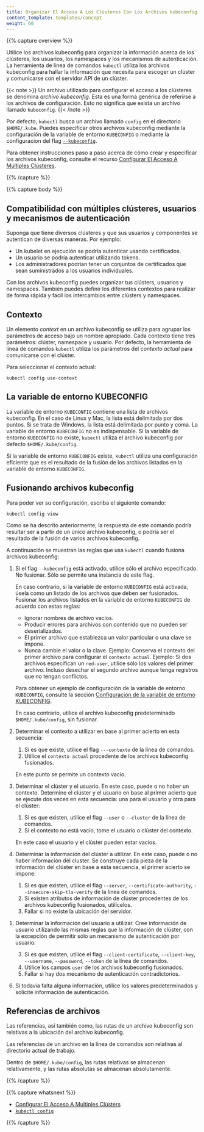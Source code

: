 ```yaml
---
title: Organizar El Acceso A Los Clústeres Con Los Archivos kubeconfig
content_template: templates/concept
weight: 60
---
```


{{% capture overview %}}

<!-- Use kubeconfig files to organize information about clusters, users, namespaces, and
authentication mechanisms. The `kubectl` command-line tool uses kubeconfig files to
find the information it needs to choose a cluster and communicate with the API server
of a cluster. -->

Utilice los archivos kubeconfig para organizar la información acerca de los clústeres, los
usuarios, los namespaces y los mecanismos de autenticación. La herramienta de
línea de comandos `kubectl` utiliza los archivos kubeconfig para hallar la información que
necesita para escoger un clúster y comunicarse con el servidor API de un clúster.

<!-- {{< note >}}
A file that is used to configure access to clusters is called
a *kubeconfig file*. This is a generic way of referring to configuration files.
It does not mean that there is a file named `kubeconfig`.
{{< /note >}} -->

{{< note >}}
Un archivo utilizado para configurar el acceso a los clústeres se denomina
*archivo kubeconfig*. Esta es una forma genérica de referirse a los archivos de
configuración. Esto no significa que exista un archivo llamado `kubeconfig`.
{{< /note >}}

<!-- By default, `kubectl` looks for a file named `config` in the `$HOME/.kube` directory.
You can specify other kubeconfig files by setting the `KUBECONFIG` environment
variable or by setting the
[`--kubeconfig`](/docs/reference/generated/kubectl/kubectl/) flag. -->

Por defecto, `kubectl` busca un archivo llamado `config` en el directorio `$HOME/.kube`.
Puedes especificar otros archivos kubeconfig mediante la configuración de la variable
de entorno `KUBECONFIG` o mediante la configuracion del flag
[`--kubeconfig`](/docs/reference/generated/kubectl/kubectl/).

<!-- For step-by-step instructions on creating and specifying kubeconfig files, see
[Configure Access to Multiple Clusters](/docs/tasks/access-application-cluster/configure-access-multiple-clusters). -->

Para obtener instrucciones paso a paso acerca de cómo crear y especificar los archivos kubeconfig,
consulte el recurso
[Configurar El Acceso A Múltiples Clústeres](/docs/tasks/access-application-cluster/configure-access-multiple-clusters).

{{% /capture %}}


{{% capture body %}}

<!-- ## Supporting multiple clusters, users, and authentication mechanisms -->

## Compatibilidad con múltiples clústeres, usuarios y mecanismos de autenticación

<!-- Suppose you have several clusters, and your users and components authenticate
in a variety of ways. For example: -->
Suponga que tiene diversos clústeres y que sus usuarios y componentes se autentican
de diversas maneras. Por ejemplo:

<!-- - A running kubelet might authenticate using certificates.
- A user might authenticate using tokens.
- Administrators might have sets of certificates that they provide to individual users. -->

- Un kubelet en ejecución se podría autenticar usando certificados.
- Un usuario se podría autenticar utilizando tokens.
- Los administradores podrían tener un conjuntos de certificados que sean suministrados a los usuarios individuales.

<!-- With kubeconfig files, you can organize your clusters, users, and namespaces.
You can also define contexts to quickly and easily switch between
clusters and namespaces. -->
Con los archivos kubeconfig puedes organizar tus clústers, usuarios y namespaces.
También puedes definir los diferentes contextos para realizar de forma rápida y
facil los intercambios entre clústers y namespaces.

<!-- ## Context -->

## Contexto

<!-- A *context* element in a kubeconfig file is used to group access parameters
under a convenient name. Each context has three parameters: cluster, namespace, and user.
By default, the `kubectl` command-line tool uses parameters from
the *current context* to communicate with the cluster. -->
Un elemento *context* en un archivo kubeconfig se utiliza para agrupar los parámetros de
acceso bajo un nombre apropiado. Cada contexto tiene tres parámetros: clúster, namespace
y usuario.
Por defecto, la herramienta de línea de comandos `kubectl` utiliza los parámetros del
*contexto actual* para comunicarse con el clúster.

<!-- To choose the current context: -->
Para seleccionar el contexto actual:
```
kubectl config use-context
```

<!-- ## The KUBECONFIG environment variable -->

## La variable de entorno KUBECONFIG

<!-- The `KUBECONFIG` environment variable holds a list of kubeconfig files.
For Linux and Mac, the list is colon-delimited. For Windows, the list
is semicolon-delimited. The `KUBECONFIG` environment variable is not
required. If the `KUBECONFIG` environment variable doesn't exist,
`kubectl` uses the default kubeconfig file, `$HOME/.kube/config`. -->
La variable de entorno `KUBECONFIG` contiene una lista de archivos kubeconfig.
En el caso de Linux y Mac, la lista está delimitada por dos puntos.  Si se trata
de Windows, la lista está delimitada por punto y coma. La variable de entorno
`KUBECONFIG` no es indispensable. Si la variable de entorno `KUBECONFIG` no existe,
`kubectl` utiliza el archivo kubeconfig por defecto `$HOME/.kube/config`.

<!-- If the `KUBECONFIG` environment variable does exist, `kubectl` uses
an effective configuration that is the result of merging the files
listed in the `KUBECONFIG` environment variable. -->
Si la variable de entorno `KUBECONFIG` existe, `kubectl` utiliza una
configuración eficiente que es el resultado de la fusión de los archivos
listados en la variable de entorno `KUBECONFIG`.

<!-- ## Merging kubeconfig files -->

## Fusionando archivos kubeconfig

<!-- To see your configuration, enter this command: -->
Para poder ver su configuración, escriba el siguiente comando:

```shell
kubectl config view
```

<!-- As described previously, the output might be from a single kubeconfig file,
or it might be the result of merging several kubeconfig files. -->
Como se ha descrito anteriormente, la respuesta de este comando podría resultar ser a partir de un único
archivo kubeconfig, o podría ser el resultado de la fusión de varios archivos kubeconfig.

<!-- Here are the rules that `kubectl` uses when it merges kubeconfig files: -->
A continuación se muestran las reglas que usa `kubectl` cuando fusiona archivos kubeconfig:

<!-- 1. If the `--kubeconfig` flag is set, use only the specified file. Do not merge.
   Only one instance of this flag is allowed. -->

1. Si el flag `--kubeconfig` está activado, utilice sólo el archivo especificado. No fusionar.
   Sólo se permite una instancia de este flag.

   <!-- Otherwise, if the `KUBECONFIG` environment variable is set, use it as a
   list of files that should be merged.
   Merge the files listed in the `KUBECONFIG` environment variable
   according to these rules: -->

   En caso contrario, si la variable de entorno `KUBECONFIG` está activada, úsela
   como un listado de los archivos que deben ser fusionados.
   Fusionar los archivos listados en la variable de entorno `KUBECONFIG` de acuerdo
   con estas reglas:

   <!-- * Ignore empty filenames. -->
   * Ignorar nombres de archivo vacíos.
   <!-- * Produce errors for files with content that cannot be deserialized. -->
   * Producir errores para archivos con contenido que no pueden ser deserializados.
   <!-- * The first file to set a particular value or map key wins. -->
   * El primer archivo que establezca un valor particular o una clave se impone.
   <!-- * Never change the value or map key. -->
   * Nunca cambie el valor o la clave.
     <!-- Example: Preserve the context of the first file to set `current-context`. -->
     Ejemplo: Conserva el contexto del primer archivo para configurar el `contexto actual`.
     <!-- Example: If two files specify a `red-user`, use only values from the first file's `red-user`.
     Even if the second file has non-conflicting entries under `red-user`, discard them. -->
     Ejemplo: Si dos archivos especifican un `red-user`, utilice sólo los valores del primer archivo.
     Incluso desechar el segundo archivo aunque tenga registros que no tengan conflictos.

   <!-- For an example of setting the `KUBECONFIG` environment variable, see -->
   Para obtener un ejemplo de configuración de la variable de entorno `KUBECONFIG`, consulte la sección
   [Configuración de la variable de entorno KUBECONFIG](/docs/tasks/access-application-cluster/configure-access-multiple-clusters/#set-the-kubeconfig-environment-variable).

   <!-- Otherwise, use the default kubeconfig file, `$HOME/.kube/config`, with no merging. -->
   En caso contrario, utilice el archivo kubeconfig predeterminado `$HOME/.kube/config`, sin fusionar.

<!-- 2. Determine the context to use based on the first hit in this chain:

    1. Use the `--context` command-line flag if it exists.
    2. Use the `current-context` from the merged kubeconfig files.

   An empty context is allowed at this point. -->

2. Determinar el contexto a utilizar en base al primer acierto en esta secuencia:

   1. Si es que existe, utilice el flag `---contexto` de la línea de comandos.
   2. Utilice el `contexto actual` procedente de los archivos kubeconfig fusionados.

   En este punto se permite un contexto vacío.

<!-- 3. Determine the cluster and user. At this point, there might or might not be a context.
   Determine the cluster and user based on the first hit in this chain,
   which is run twice: once for user and once for cluster:

   1. Use a command-line flag if it exists: `--user` or `--cluster`.
   2. If the context is non-empty, take the user or cluster from the context.

   The user and cluster can be empty at this point. -->
3. Determinar el clúster y el usuario. En este caso, puede o no haber un contexto.
   Determine el clúster y el usuario en base al primer acierto que se ejecute dos veces en
   esta secuencia: una para el usuario y otra para el clúster:

   1. Si es que existen, utilice el flag `--user` o `--cluster` de la línea de comandos.
   2. Si el contexto no está vacío, tome el usuario o clúster del contexto.

   En este caso el usuario y el clúster pueden estar vacíos.

<!-- 4. Determine the actual cluster information to use. At this point, there might or
   might not be cluster information.
   Build each piece of the cluster information based on this chain; the first hit wins:

   1. Use command line flags if they exist: `--server`, `--certificate-authority`, `--insecure-skip-tls-verify`.
   2. If any cluster information attributes exist from the merged kubeconfig files, use them.
   3. If there is no server location, fail.   -->
4. Determinar la información del clúster a utilizar. En este caso, puede o no haber información del cluster.
   Se construye cada pieza de la información del clúster en base a esta secuencia, el primer acierto se impone:

   1. Si es que existen, utilice el flag `--server`, `--certificate-authority`, `--insecure-skip-tls-verify` de la línea de comandos.
   2. Si existen atributos de información de clúster procedentes de los archivos kubeconfig fusionados, utilícelos.
   3. Fallar si no existe la ubicación del servidor.

<!-- 5. Determine the actual user information to use. Build user information using the same
   rules as cluster information, except allow only one authentication
   technique per user: -->
1. Determinar la información del usuario a utilizar. Cree información de usuario utilizando las mismas reglas que
   la información de clúster, con la excepción de permitir sólo un mecanismo de autenticación por usuario:

   <!-- 1. Use command line flags if they exist: `--client-certificate`, `--client-key`, `--username`, `--password`, `--token`.
   1. Use the `user` fields from the merged kubeconfig files.
   2. If there are two conflicting techniques, fail. -->
   3. Si es que existen, utilice el flag `--client-certificate`, `--client-key`, `--username`, `--password`, `--token` de la línea de comandos.
   4. Utilice los campos `user` de los archivos kubeconfig fusionados.
   5. Fallar si hay dos mecanismo de autenticación contradictorios.

<!-- 6. For any information still missing, use default values and potentially
   prompt for authentication information. -->
6. Si todavía falta alguna información, utilice los valores predeterminados y solicite
   información de autenticación.

<!-- ## File references -->

## Referencias de archivos

<!-- File and path references in a kubeconfig file are relative to the location of the kubeconfig file. -->
Las referencias, así también como, las rutas de un archivo kubeconfig son relativas a la ubicación del archivo kubeconfig.
<!-- File references on the command line are relative to the current working directory. -->
Las referencias de un archivo en la línea de comandos son relativas al directorio actual de trabajo.
<!-- In `$HOME/.kube/config`, relative paths are stored relatively, and absolute paths
are stored absolutely. -->
Dentro de `$HOME/.kube/config`, las rutas relativas se almacenan relativamente, y las rutas absolutas
se almacenan absolutamente.

{{% /capture %}}


{{% capture whatsnext %}}

* [Configurar El Acceso A Multiples Clústers](/docs/tasks/access-application-cluster/configure-access-multiple-clusters/)
* [`kubectl config`](/docs/reference/generated/kubectl/kubectl-commands#config)

{{% /capture %}}
